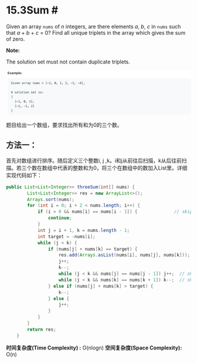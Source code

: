 # 15.3Sum \#

Given an array `nums` of _n_ integers, are there elements _a_, _b_, _c_ in `nums` such that _a_ + _b_ + _c_ = 0? Find all unique triplets in the array which gives the sum of zero.

**Note:**

The solution set must not contain duplicate triplets.  


![](.gitbook/assets/ying-mu-kuai-zhao-20190721-xia-wu-6.23.52.png)

题目给出一个数组，要求找出所有和为0的三个数。

## 方法一：

首先对数组进行排序。随后定义三个整数i, j ,k。i和j从前往后扫描，k从后往前扫描。若三个数在数组中代表的整数和为0，将三个在数组中的数加入List里。详细实现代码如下：

```java
public List<List<Integer>> threeSum(int[] nums) {
        List<List<Integer>> res = new ArrayList<>();
        Arrays.sort(nums);
        for (int i = 0; i + 2 < nums.length; i++) {
            if (i > 0 && nums[i] == nums[i - 1]) {              // skip same result
                continue;
            }
            int j = i + 1, k = nums.length - 1;  
            int target = -nums[i];
            while (j < k) {
                if (nums[j] + nums[k] == target) {
                    res.add(Arrays.asList(nums[i], nums[j], nums[k]));
                    j++;
                    k--;
                    while (j < k && nums[j] == nums[j - 1]) j++;  // skip same result
                    while (j < k && nums[k] == nums[k + 1]) k--;  // skip same result
                } else if (nums[j] + nums[k] > target) {
                    k--;
                } else {
                    j++;
                }
            }
        }
        return res;
    }
```

**时间复杂度\(Time Complexity\) :** O\(nlogn\)          **空间复杂度\(Space Complexity\):** O\(n\)

